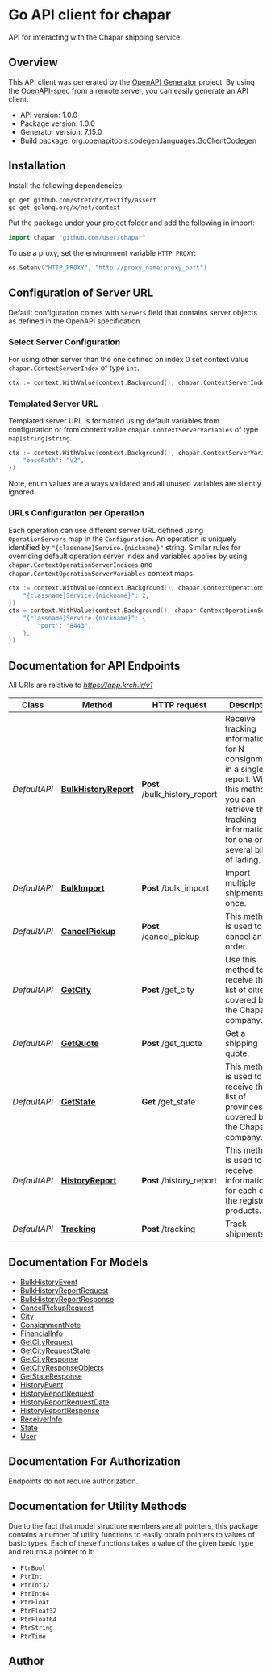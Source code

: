 # Go API client for chapar

API for interacting with the Chapar shipping service.

## Overview
This API client was generated by the [OpenAPI Generator](https://openapi-generator.tech) project.  By using the [OpenAPI-spec](https://www.openapis.org/) from a remote server, you can easily generate an API client.

- API version: 1.0.0
- Package version: 1.0.0
- Generator version: 7.15.0
- Build package: org.openapitools.codegen.languages.GoClientCodegen

## Installation

Install the following dependencies:

```sh
go get github.com/stretchr/testify/assert
go get golang.org/x/net/context
```

Put the package under your project folder and add the following in import:

```go
import chapar "github.com/user/chapar"
```

To use a proxy, set the environment variable `HTTP_PROXY`:

```go
os.Setenv("HTTP_PROXY", "http://proxy_name:proxy_port")
```

## Configuration of Server URL

Default configuration comes with `Servers` field that contains server objects as defined in the OpenAPI specification.

### Select Server Configuration

For using other server than the one defined on index 0 set context value `chapar.ContextServerIndex` of type `int`.

```go
ctx := context.WithValue(context.Background(), chapar.ContextServerIndex, 1)
```

### Templated Server URL

Templated server URL is formatted using default variables from configuration or from context value `chapar.ContextServerVariables` of type `map[string]string`.

```go
ctx := context.WithValue(context.Background(), chapar.ContextServerVariables, map[string]string{
	"basePath": "v2",
})
```

Note, enum values are always validated and all unused variables are silently ignored.

### URLs Configuration per Operation

Each operation can use different server URL defined using `OperationServers` map in the `Configuration`.
An operation is uniquely identified by `"{classname}Service.{nickname}"` string.
Similar rules for overriding default operation server index and variables applies by using `chapar.ContextOperationServerIndices` and `chapar.ContextOperationServerVariables` context maps.

```go
ctx := context.WithValue(context.Background(), chapar.ContextOperationServerIndices, map[string]int{
	"{classname}Service.{nickname}": 2,
})
ctx = context.WithValue(context.Background(), chapar.ContextOperationServerVariables, map[string]map[string]string{
	"{classname}Service.{nickname}": {
		"port": "8443",
	},
})
```

## Documentation for API Endpoints

All URIs are relative to *https://app.krch.ir/v1*

Class | Method | HTTP request | Description
------------ | ------------- | ------------- | -------------
*DefaultAPI* | [**BulkHistoryReport**](docs/DefaultAPI.md#bulkhistoryreport) | **Post** /bulk_history_report | Receive tracking information for N consignments in a single report. With this method, you can retrieve the tracking information for one or several bills of lading.
*DefaultAPI* | [**BulkImport**](docs/DefaultAPI.md#bulkimport) | **Post** /bulk_import | Import multiple shipments at once.
*DefaultAPI* | [**CancelPickup**](docs/DefaultAPI.md#cancelpickup) | **Post** /cancel_pickup | This method is used to cancel an order.
*DefaultAPI* | [**GetCity**](docs/DefaultAPI.md#getcity) | **Post** /get_city | Use this method to receive the list of cities covered by the Chapar company.
*DefaultAPI* | [**GetQuote**](docs/DefaultAPI.md#getquote) | **Post** /get_quote | Get a shipping quote.
*DefaultAPI* | [**GetState**](docs/DefaultAPI.md#getstate) | **Get** /get_state | This method is used to receive the list of provinces covered by the Chapar company.
*DefaultAPI* | [**HistoryReport**](docs/DefaultAPI.md#historyreport) | **Post** /history_report | This method is used to receive information for each of the registered products.
*DefaultAPI* | [**Tracking**](docs/DefaultAPI.md#tracking) | **Post** /tracking | Track shipments.


## Documentation For Models

 - [BulkHistoryEvent](docs/BulkHistoryEvent.md)
 - [BulkHistoryReportRequest](docs/BulkHistoryReportRequest.md)
 - [BulkHistoryReportResponse](docs/BulkHistoryReportResponse.md)
 - [CancelPickupRequest](docs/CancelPickupRequest.md)
 - [City](docs/City.md)
 - [ConsignmentNote](docs/ConsignmentNote.md)
 - [FinancialInfo](docs/FinancialInfo.md)
 - [GetCityRequest](docs/GetCityRequest.md)
 - [GetCityRequestState](docs/GetCityRequestState.md)
 - [GetCityResponse](docs/GetCityResponse.md)
 - [GetCityResponseObjects](docs/GetCityResponseObjects.md)
 - [GetStateResponse](docs/GetStateResponse.md)
 - [HistoryEvent](docs/HistoryEvent.md)
 - [HistoryReportRequest](docs/HistoryReportRequest.md)
 - [HistoryReportRequestDate](docs/HistoryReportRequestDate.md)
 - [HistoryReportResponse](docs/HistoryReportResponse.md)
 - [ReceiverInfo](docs/ReceiverInfo.md)
 - [State](docs/State.md)
 - [User](docs/User.md)


## Documentation For Authorization

Endpoints do not require authorization.


## Documentation for Utility Methods

Due to the fact that model structure members are all pointers, this package contains
a number of utility functions to easily obtain pointers to values of basic types.
Each of these functions takes a value of the given basic type and returns a pointer to it:

* `PtrBool`
* `PtrInt`
* `PtrInt32`
* `PtrInt64`
* `PtrFloat`
* `PtrFloat32`
* `PtrFloat64`
* `PtrString`
* `PtrTime`

## Author



